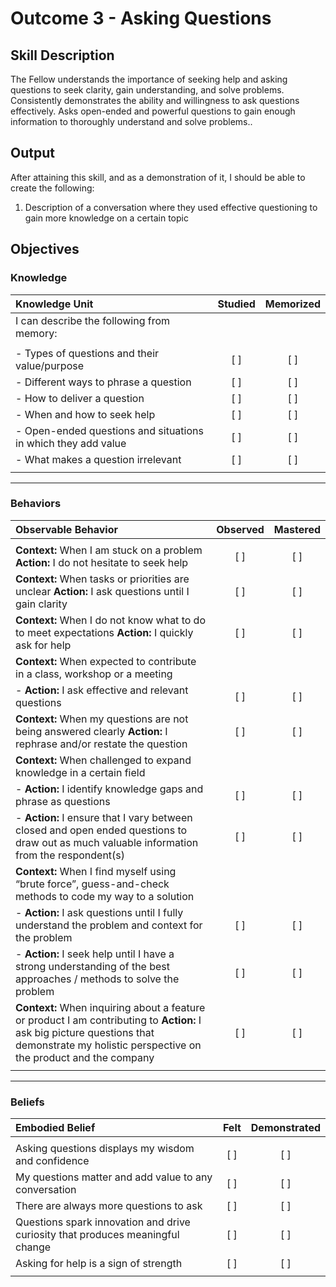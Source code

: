 # Outcome 3 - Asking Questions

## Skill Description

The Fellow understands the importance of seeking help and asking questions to seek clarity, gain understanding, and solve problems. Consistently demonstrates the ability and willingness to ask questions effectively. Asks open-ended and powerful questions to gain enough information to thoroughly understand and solve problems..

## Output
After attaining this skill, and as a demonstration of it, I should be able to create the following:

1. Description of a conversation where they used effective questioning to gain more knowledge on a certain topic

## Objectives

### Knowledge

| Knowledge Unit | Studied | Memorized |
|:---|:---:|:---:|
| I can describe the following from memory: | | |
| | | |
| - Types of questions and their value/purpose | [ ] | [ ] |
| - Different ways to phrase a question | [ ] | [ ] |
| - How to deliver a question | [ ] | [ ] |
| - When and how to seek help | [ ] | [ ] |
| - Open-ended questions and situations in which they add value | [ ] | [ ] |
| - What makes a question irrelevant | [ ] | [ ] |
| | | |

---

### Behaviors

| Observable Behavior | Observed | Mastered |
|:---|:---:|:---:|
| | |
| **Context:** When I am stuck on a problem **Action:** I do not hesitate to seek help | [ ] | [ ] |
| **Context:** When tasks or priorities are unclear **Action:**  I ask questions until I gain clarity | [ ] | [ ] |
| **Context:** When I do not know what to do to meet expectations **Action:** I quickly ask for help | [ ] | [ ] |
| **Context:** When expected to contribute in a class, workshop or a meeting | | |
| - **Action:** I ask effective and relevant questions | [ ] | [ ] |
| **Context:** When my questions are not being answered clearly **Action:** I rephrase and/or restate the question | [ ] | [ ] |
| **Context:** When challenged to expand knowledge in a certain field | | |
| - **Action:** I identify knowledge gaps and phrase as questions | [ ] | [ ] |
| - **Action:** I ensure that I vary between closed and open ended questions to draw out as much valuable information from the respondent(s) | [ ] | [ ] |
| **Context:** When I find myself using “brute force”, guess-and-check methods to code my way to a solution | | |
| - **Action:** I ask questions until I fully understand the problem and context for the problem | [ ] | [ ] |
| - **Action:** I seek help until I have a strong understanding of the best approaches / methods to solve the problem | [ ] | [ ] |
| **Context:** When inquiring about a feature or product I am contributing to **Action:** I ask big picture questions that demonstrate my holistic perspective on the product and the company | [ ] | [ ] |
| | | |

---

### Beliefs

| Embodied Belief | Felt | Demonstrated |
|:---|:---:|:---:|
| | | |
| Asking questions displays my wisdom and confidence | [ ] | [ ] |
| My questions matter and add value to any conversation | [ ] | [ ] |
| There are always more questions to ask | [ ] | [ ] |
| Questions spark innovation and drive curiosity that produces meaningful change | [ ] | [ ] |
| Asking for help is a sign of strength | [ ] | [ ] |
| | | |

